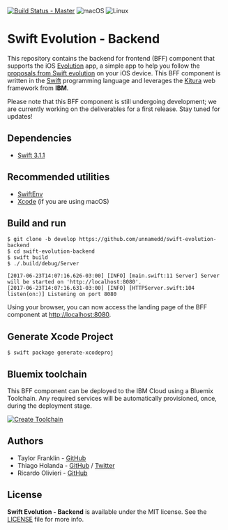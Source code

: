 [![Build Status - Master](https://travis-ci.org/unnamedd/swift-evolution-backend.svg?branch=develop)](https://travis-ci.org/unnamedd/swift-evolution-backend)
![macOS](https://img.shields.io/badge/os-macOS-green.svg?style=flat)
![Linux](https://img.shields.io/badge/os-linux-green.svg?style=flat)

# Swift Evolution - Backend

This repository contains the backend for frontend (BFF) component that supports the iOS [Evolution](https://itunes.apple.com/us/app/evolution-app/id1210898168?mt=8) app, a simple app to help you follow the [proposals from Swift evolution](https://apple.github.io/swift-evolution/) on your iOS device. This BFF component is written in the [Swift](https://swift.org/) programming language and leverages the [Kitura](http://www.kitura.io/) web framework from **IBM**.

Please note that this BFF component is still undergoing development; we are currently working on the deliverables for a first release. Stay tuned for updates!

## Dependencies

- [Swift 3.1.1](https://swift.org)

## Recommended utilities

- [SwiftEnv](https://swiftenv.fuller.li)
- [Xcode](https://developer.apple.com/xcode/) (if you are using macOS)

## Build and run

```shell
$ git clone -b develop https://github.com/unnamedd/swift-evolution-backend
$ cd swift-evolution-backend
$ swift build
$ ./.build/debug/Server

[2017-06-23T14:07:16.626-03:00] [INFO] [main.swift:11 Server] Server will be started on 'http://localhost:8080'.
[2017-06-23T14:07:16.631-03:00] [INFO] [HTTPServer.swift:104 listen(on:)] Listening on port 8080
```

Using your browser, you can now access the landing page of the BFF component at [http://localhost:8080](http://localhost:8080).

## Generate Xcode Project

```shell
$ swift package generate-xcodeproj
```

## Bluemix toolchain

This BFF component can be deployed to the IBM Cloud using a Bluemix Toolchain. Any required services will be automatically provisioned, once, during the deployment stage.

[![Create Toolchain](https://console.ng.bluemix.net/devops/graphics/create_toolchain_button.png)](https://console.ng.bluemix.net/devops/setup/deploy/)


## Authors

- Taylor Franklin - [GitHub](https://github.com/tfrank64)
- Thiago Holanda - [GitHub](https://github.com/unnamedd) / [Twitter](https://twitter.com/tholanda)
- Ricardo Olivieri - [GitHub](https://github.com/rolivieri)


## License

**Swift Evolution - Backend** is available under the MIT license. See the [LICENSE](LICENSE) file for more info.
